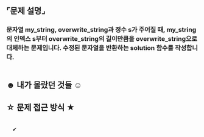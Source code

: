 ## ⌜문제 설명⌟
### 문자열 my_string, overwrite_string과 정수 s가 주어질 때, my_string의 인덱스 s부터 overwrite_string의 길이만큼을 overwrite_string으로 대체하는 문제입니다. 수정된 문자열을 반환하는 solution 함수를 작성합니다.

```python

```

## ☻ 내가 몰랐던 것들 ☺︎
## ☆ 문제 접근 방식 ★
<br> &nbsp;&nbsp;&nbsp; ✔︎